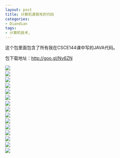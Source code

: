 ```yaml
---
layout: post
title: 计算机课我写的代码
categories:
- Diandian
tags:
- 计算机技术, 
---
```

<p>这个包里面包含了所有我在CSCE144课中写的JAVA代码。</p>
<p>包下载地址：<a href="http://goo.gl/Nv6ZN" target="_blank">http://goo.gl/Nv6ZN</a></p>
<p></p>
<p></p>
<img src="http://m3.img.srcdd.com/farm5/d/2012/0627/10/56700CCC53032E190C30557AA929EF69_B500_900_392_402.PNG" />‍
<br />
<img src="http://m1.img.srcdd.com/farm4/d/2012/0627/10/B9A0131A22EE6AD27F5A936B3C093D80_B500_900_392_402.PNG" />‍
<br />
<img src="http://m2.img.srcdd.com/farm5/d/2012/0627/10/A3212814F32269D3138033D66531FE32_B500_900_392_402.PNG" />‍
<br />
<img src="http://m2.img.srcdd.com/farm4/d/2012/0627/10/3F9E0DF3F0612B39F076296423FDC6D0_B500_900_392_402.PNG" />‍
<br />
<img src="http://m2.img.srcdd.com/farm5/d/2012/0627/10/B74DBA36D8ADC76AC3978CA4D9E6C54F_B500_900_392_402.PNG" />‍
<br />
<img src="http://m3.img.srcdd.com/farm4/d/2012/0627/10/4E8DFBA67E0E7CB56A98EF35F929C1C0_B500_900_392_402.PNG" />‍
<br />
<img src="http://m2.img.srcdd.com/farm4/d/2012/0627/10/822327904E14B1BB4A4E6B4658FD7E7A_B500_900_392_402.PNG" />‍
<br />
<img src="http://m1.img.srcdd.com/farm5/d/2012/0627/10/0AD3434F2DEC8649617E826458765B89_B500_900_392_402.PNG" />‍
<br />
<img src="http://m3.img.srcdd.com/farm5/d/2012/0627/10/9605D0AB59014E8B884290765762F75D_B500_900_392_402.PNG" />‍
<br />
<img src="http://m2.img.srcdd.com/farm4/d/2012/0627/10/A514C26E0AE7422D307B477364767FA1_B500_900_392_402.PNG" />‍
<br />
<img src="http://m1.img.srcdd.com/farm4/d/2012/0627/10/7C2C289F975DA848094E462EBEAE5A71_B500_900_392_402.PNG" />‍
<br />
<img src="http://m1.img.srcdd.com/farm5/d/2012/0627/10/B509D7584C55DA03D48C6C32F61BFD8F_B500_900_392_402.PNG" />‍
<br />
<img src="http://m3.img.srcdd.com/farm4/d/2012/0627/10/BB84658D69C291574A6BA6C55FC1EF06_B500_900_392_402.PNG" />‍
<br />
<img src="http://m2.img.srcdd.com/farm4/d/2012/0627/10/9D4A266AE3649541C057817055EEE4F8_B500_900_392_402.PNG" />‍
<br />
<img src="http://m1.img.srcdd.com/farm4/d/2012/0627/10/90F726010ED19798CA3CD8BCEA0372D5_B500_900_392_402.PNG" />‍
<br />
<br />
<p></p>
<p></p>
<p></p>